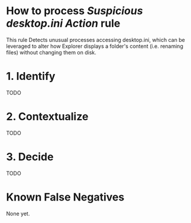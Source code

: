 # How to process *Suspicious desktop.ini Action* rule
This rule Detects unusual processes accessing desktop.ini, which can be leveraged to alter how Explorer displays a folder's content (i.e. renaming files) without changing them on disk.

# 1. Identify
TODO

# 2. Contextualize
TODO

# 3. Decide
TODO

# Known False Negatives
None yet.
